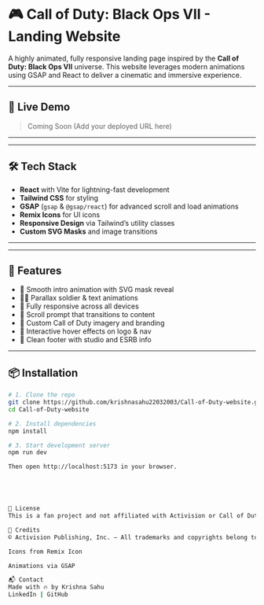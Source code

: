 # 🎮 Call of Duty: Black Ops VII - Landing Website

A highly animated, fully responsive landing page inspired by the **Call of Duty: Black Ops VII** universe. This website leverages modern animations using GSAP and React to deliver a cinematic and immersive experience.

---

## 🚀 Live Demo

> Coming Soon (Add your deployed URL here)

---



---

## 🛠️ Tech Stack

- **React** with Vite for lightning-fast development
- **Tailwind CSS** for styling
- **GSAP** (`gsap` & `@gsap/react`) for advanced scroll and load animations
- **Remix Icons** for UI icons
- **Responsive Design** via Tailwind’s utility classes
- **Custom SVG Masks** and image transitions

---



---

## 🧩 Features

- 🎥 Smooth intro animation with SVG mask reveal
- 🧍‍♂️ Parallax soldier & text animations
- 📱 Fully responsive across all devices
- 📜 Scroll prompt that transitions to content
- 📸 Custom Call of Duty imagery and branding
- 🦾 Interactive hover effects on logo & nav
- 🧾 Clean footer with studio and ESRB info

---

## 📦 Installation

```bash
# 1. Clone the repo
git clone https://github.com/krishnasahu22032003/Call-of-Duty-website.git
cd Call-of-Duty-website

# 2. Install dependencies
npm install

# 3. Start development server
npm run dev

Then open http://localhost:5173 in your browser.





📃 License
This is a fan project and not affiliated with Activision or Call of Duty. Use for learning or portfolio purposes only.

🙌 Credits
© Activision Publishing, Inc. — All trademarks and copyrights belong to their respective owners.

Icons from Remix Icon

Animations via GSAP

📬 Contact
Made with 🔥 by Krishna Sahu
LinkedIn | GitHub



